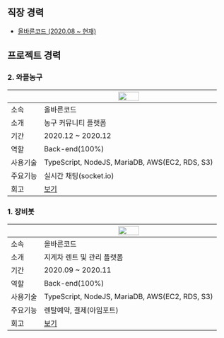 

## 직장 경력  
* <a href="https://www.rightcode.co.kr">올바른코드 (2020.08 ~ 현재)</a>  
  
## 프로젝트 경력  
  ### 2. 와플농구 
||<img src="https://user-images.githubusercontent.com/61001656/103435636-c8842780-4c54-11eb-8eaa-b8c1c8f2e786.png" width="35%" align="center">|
|----|----| 
|소속|올바른코드|
|소개|농구 커뮤니티 플랫폼  |
|기간|2020.12 ~ 2020.12 |
|역할|Back-end(100%) |
|사용기술|TypeScript, NodeJS, MariaDB, AWS(EC2, RDS, S3) |
|주요기능|실시간 채팅(socket.io)|
|회고|<a href="./retrospective/2020-12-31-신입개발자의 두번째 프로젝트 후기.md">보기</a>|

### 1. 장비봇 
||<img src="https://user-images.githubusercontent.com/61001656/99264045-5487ee80-2863-11eb-85a9-cdff6c764c98.png" width="35%" align="center">|
|----|----| 
|소속|올바른코드|
|소개|지게차 렌트 및 관리 플랫폼  |
|기간|2020.09 ~ 2020.11 |
|역할|Back-end(100%) |
|사용기술|TypeScript, NodeJS, MariaDB, AWS(EC2, RDS, S3) |
|주요기능|렌탈예약, 결제(아임포트)|
|회고|<a href="./retrospective/2020-11-16-신입개발자의 첫번째 프로젝트 후기.md">보기</a>|
